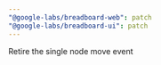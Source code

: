 ```yaml
---
"@google-labs/breadboard-web": patch
"@google-labs/breadboard-ui": patch
---
```


Retire the single node move event
